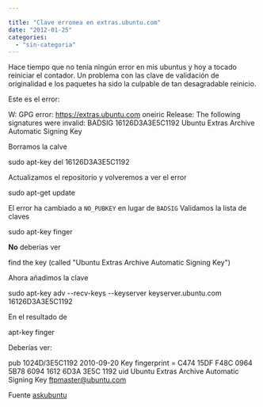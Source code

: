 ```yaml
---

title: "Clave erronea en extras.ubuntu.com"
date: "2012-01-25"
categories: 
  - "sin-categoria"
---
```


Hace tiempo que no tenía ningún error en mis ubuntus y hoy a tocado reiniciar el contador. Un problema con las clave de validación de originalidad e los paquetes ha sido la culpable de tan desagradable reinicio.

Este es el error:

W: GPG error: https://extras.ubuntu.com oneiric Release: The following signatures were invalid: BADSIG 16126D3A3E5C1192 Ubuntu Extras Archive Automatic Signing Key

Borramos la calve

sudo apt-key del 16126D3A3E5C1192

Actualizamos el repositorio y volveremos a ver el error

 sudo apt-get update

El error ha cambiado a `NO_PUBKEY` en lugar de `BADSIG` Validamos la lista de claves

 sudo apt-key finger

**No** deberías ver

find the key (called "Ubuntu Extras Archive Automatic Signing Key")

Ahora añadimos la clave

sudo apt-key adv --recv-keys --keyserver keyserver.ubuntu.com 16126D3A3E5C1192

En el resultado de

apt-key finger

Deberías ver:

pub 1024D/3E5C1192 2010-09-20 Key fingerprint = C474 15DF F48C 0964 5B78 6094 1612 6D3A 3E5C 1192 uid Ubuntu Extras Archive Automatic Signing Key <ftpmaster@ubuntu.com>

Fuente [askubuntu](https://askubuntu.com/questions/86424/how-to-fix-gpg-error-for-extras-ubuntu-com-oneiric-release "How to fix GPG error for extras.ubuntu.com oneiric Release [closed]")
